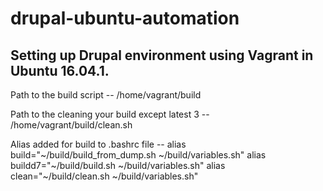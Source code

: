 # drupal-ubuntu-automation

## Setting up Drupal environment using Vagrant in Ubuntu 16.04.1.


Path to the build script --
/home/vagrant/build

Path to the cleaning your build except latest 3 --
/home/vagrant/build/clean.sh

Alias added for build to .bashrc file --
alias build="~/build/build_from_dump.sh ~/build/variables.sh"
alias buildd7="~/build/build.sh ~/build/variables.sh"
alias clean="~/build/clean.sh ~/build/variables.sh"

